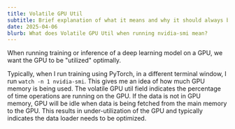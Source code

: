 ```yaml
---
title: Volatile GPU Util
subtitle: Brief explanation of what it means and why it should always be 100%
date: 2025-04-06
blurb: What does Volatile GPU Util when running nvidia-smi mean? 
---
```


When running training or inference of a deep learning model on a GPU, we want the GPU to be "utilized" optimally. 

Typically, when I run training using PyTorch, in a different terminal window, I run `watch -n 1 nvidia-smi`. This gives me an idea of how much GPU memory is being used. The volatile GPU util field indicates the percentage of time operations are running on the GPU. If the data is not in GPU memory, GPU will be idle when data is being fetched from the main memory to the GPU. This results in under-utilization of the GPU and typically indicates the data loader needs to be optimized.